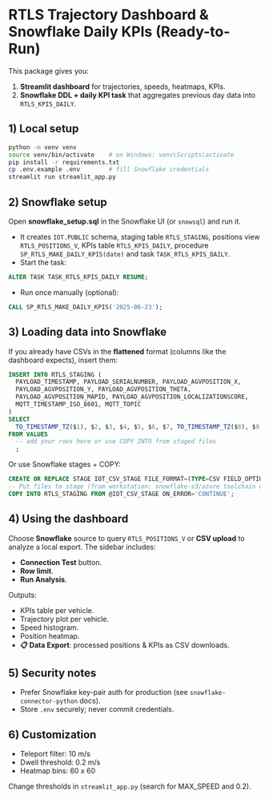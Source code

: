 # RTLS Trajectory Dashboard & Snowflake Daily KPIs (Ready-to-Run)

This package gives you:
1. **Streamlit dashboard** for trajectories, speeds, heatmaps, KPIs.
2. **Snowflake DDL + daily KPI task** that aggregates previous day data into `RTLS_KPIS_DAILY`.

## 1) Local setup

```bash
python -m venv venv
source venv/bin/activate    # on Windows: venv\Scripts\activate
pip install -r requirements.txt
cp .env.example .env        # fill Snowflake credentials
streamlit run streamlit_app.py
```

## 2) Snowflake setup

Open **snowflake_setup.sql** in the Snowflake UI (or `snowsql`) and run it.
- It creates `IOT.PUBLIC` schema, staging table `RTLS_STAGING`,
  positions view `RTLS_POSITIONS_V`, KPIs table `RTLS_KPIS_DAILY`,
  procedure `SP_RTLS_MAKE_DAILY_KPIS(date)` and task `TASK_RTLS_KPIS_DAILY`.
- Start the task:
```sql
ALTER TASK TASK_RTLS_KPIS_DAILY RESUME;
```
- Run once manually (optional):
```sql
CALL SP_RTLS_MAKE_DAILY_KPIS('2025-06-23');
```

## 3) Loading data into Snowflake

If you already have CSVs in the **flattened** format (columns like the dashboard expects), insert them:
```sql
INSERT INTO RTLS_STAGING (
  PAYLOAD_TIMESTAMP, PAYLOAD_SERIALNUMBER, PAYLOAD_AGVPOSITION_X,
  PAYLOAD_AGVPOSITION_Y, PAYLOAD_AGVPOSITION_THETA,
  PAYLOAD_AGVPOSITION_MAPID, PAYLOAD_AGVPOSITION_LOCALIZATIONSCORE,
  MQTT_TIMESTAMP_ISO_8601, MQTT_TOPIC
)
SELECT
  TO_TIMESTAMP_TZ($1), $2, $3, $4, $5, $6, $7, TO_TIMESTAMP_TZ($8), $9
FROM VALUES
  -- add your rows here or use COPY INTO from staged files
  ;
```

Or use Snowflake stages + COPY:
```sql
CREATE OR REPLACE STAGE IOT_CSV_STAGE FILE_FORMAT=(TYPE=CSV FIELD_OPTIONALLY_ENCLOSED_BY='"' SKIP_HEADER=1);
-- Put files to stage (from workstation: snowflake-s3/azure toolchain or Snowsight upload)
COPY INTO RTLS_STAGING FROM @IOT_CSV_STAGE ON_ERROR='CONTINUE';
```

## 4) Using the dashboard

Choose **Snowflake** source to query `RTLS_POSITIONS_V` or **CSV upload** to analyze a local export.
The sidebar includes:
- **Connection Test** button.
- **Row limit**.
- **Run Analysis**.

Outputs:
- KPIs table per vehicle.
- Trajectory plot per vehicle.
- Speed histogram.
- Position heatmap.
- **📋 Data Export**: processed positions & KPIs as CSV downloads.

## 5) Security notes
- Prefer Snowflake key-pair auth for production (see `snowflake-connector-python` docs).
- Store `.env` securely; never commit credentials.

## 6) Customization
- Teleport filter: 10 m/s
- Dwell threshold: 0.2 m/s
- Heatmap bins: 60 x 60

Change thresholds in `streamlit_app.py` (search for MAX_SPEED and 0.2).
